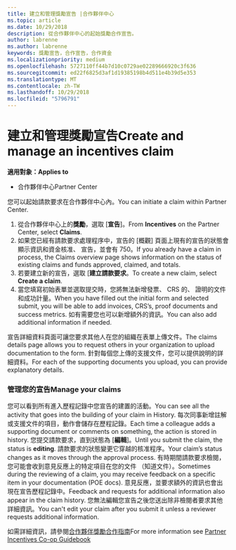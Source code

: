 ```yaml
---
title: 建立和管理獎勵宣告 |合作夥伴中心
ms.topic: article
ms.date: 10/29/2018
description: 從合作夥伴中心的起始獎勵合作宣告。
author: labrenne
ms.author: labrenne
keywords: 獎勵宣告，合作宣告，合作資金
ms.localizationpriority: medium
ms.openlocfilehash: 5727110ff44b7d10c0729ae02289666920c3f636
ms.sourcegitcommit: ed22f6825d3af1d19385198b4d511e4b39d5e353
ms.translationtype: MT
ms.contentlocale: zh-TW
ms.lasthandoff: 10/29/2018
ms.locfileid: "5796791"
---
```

# <a name="create-and-manage-an-incentives-claim"></a><span data-ttu-id="6e732-104">建立和管理獎勵宣告</span><span class="sxs-lookup"><span data-stu-id="6e732-104">Create and manage an incentives claim</span></span>

**<span data-ttu-id="6e732-105">適用對象：</span><span class="sxs-lookup"><span data-stu-id="6e732-105">Applies to</span></span>**
- <span data-ttu-id="6e732-106">合作夥伴中心</span><span class="sxs-lookup"><span data-stu-id="6e732-106">Partner Center</span></span>

<span data-ttu-id="6e732-107">您可以起始請款要求在合作夥伴中心內。</span><span class="sxs-lookup"><span data-stu-id="6e732-107">You can initiate a claim within Partner Center.</span></span> 

1. <span data-ttu-id="6e732-108">從合作夥伴中心上的**獎勵**，選取 [**宣告**]。</span><span class="sxs-lookup"><span data-stu-id="6e732-108">From **Incentives** on the Partner Center, select **Claims**.</span></span>
2.  <span data-ttu-id="6e732-109">如果您已經有請款要求處理程序中，宣告的 [概觀] 頁面上現有的宣告的狀態會顯示資訊和資金核准、 宣告，並會有 750。</span><span class="sxs-lookup"><span data-stu-id="6e732-109">If you already have a claim in process, the Claims overview page shows information on the status of existing claims and funds approved, claimed, and totals.</span></span>
3.  <span data-ttu-id="6e732-110">若要建立新的宣告，選取 [**建立請款要求**。</span><span class="sxs-lookup"><span data-stu-id="6e732-110">To create a new claim, select **Create a claim**.</span></span>
4.  <span data-ttu-id="6e732-111">當您填寫初始表單並選取提交時，您將無法新增發票、 CRS 的、 證明的文件和成功計量。</span><span class="sxs-lookup"><span data-stu-id="6e732-111">When you have filled out the initial form and selected submit, you will be able to add invoices, CRS’s, proof documents and success metrics.</span></span> <span data-ttu-id="6e732-112">如有需要您也可以新增額外的資訊。</span><span class="sxs-lookup"><span data-stu-id="6e732-112">You can also add additional information if needed.</span></span>

<span data-ttu-id="6e732-113">宣告詳細資料頁面可讓您要求其他人在您的組織在表單上傳文件。</span><span class="sxs-lookup"><span data-stu-id="6e732-113">The claims details page allows you to request others in your organization to upload documentation to the form.</span></span> <span data-ttu-id="6e732-114">針對每個您上傳的支援文件，您可以提供說明的詳細資料。</span><span class="sxs-lookup"><span data-stu-id="6e732-114">For each of the supporting documents you upload, you can provide explanatory details.</span></span> 

### <a name="manage-your-claims"></a><span data-ttu-id="6e732-115">管理您的宣告</span><span class="sxs-lookup"><span data-stu-id="6e732-115">Manage your claims</span></span>

<span data-ttu-id="6e732-116">您可以看到所有進入歷程記錄中您宣告的建置的活動。</span><span class="sxs-lookup"><span data-stu-id="6e732-116">You can see all the activity that goes into the building of your claim in History.</span></span> <span data-ttu-id="6e732-117">每次同事新增註解或支援文件的項目，動作會儲存在歷程記錄。</span><span class="sxs-lookup"><span data-stu-id="6e732-117">Each time a colleague adds a supporting document or comments on something, the action is stored in history.</span></span> <span data-ttu-id="6e732-118">您提交請款要求，直到狀態為 [**編輯**]。</span><span class="sxs-lookup"><span data-stu-id="6e732-118">Until you submit the claim, the status is **editing**.</span></span> <span data-ttu-id="6e732-119">請款要求的狀態變更它穿越的核准程序。</span><span class="sxs-lookup"><span data-stu-id="6e732-119">Your claim’s status changes as it moves through the approval process.</span></span> <span data-ttu-id="6e732-120">有時期間請款要求檢閱，您可能會收到意見反應上的特定項目在您的文件 （知道文件）。</span><span class="sxs-lookup"><span data-stu-id="6e732-120">Sometimes during the reviewing of a claim, you may receive feedback on a specific item in your documentation (POE docs).</span></span> <span data-ttu-id="6e732-121">意見反應，並要求額外的資訊也會出現在宣告歷程記錄中。</span><span class="sxs-lookup"><span data-stu-id="6e732-121">Feedback and requests for additional information also appear in the claim history.</span></span> <span data-ttu-id="6e732-122">您無法編輯您宣告之後您送出除非檢閱者要求其他詳細資訊。</span><span class="sxs-lookup"><span data-stu-id="6e732-122">You can't edit your claim after you submit it unless a reviewer requests additional information.</span></span>

<span data-ttu-id="6e732-123">如需詳細資訊，請參閱[合作夥伴獎勵合作指南](https://assets.microsoft.com/coop-guidebook.pdf)</span><span class="sxs-lookup"><span data-stu-id="6e732-123">For more information see [Partner Incentives Co-op Guidebook](https://assets.microsoft.com/coop-guidebook.pdf)</span></span>
